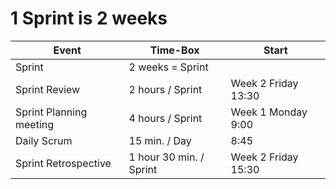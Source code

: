 # 1 Sprint is 2 weeks

| Event | Time-Box | Start |
----|----|----
|  Sprint   |  2 weeks = Sprint  | |
| Sprint Review  | 2 hours / Sprint|  Week 2 Friday 13:30 <!--- Change here ---> |
| Sprint Planning meeting  | 4 hours / Sprint| Week 1 Monday 9:00 <!--- Change here ---> |
| Daily Scrum  | 15 min. / Day | 8:45 <!--- Change here ---> |
| Sprint Retrospective  | 1 hour 30 min. / Sprint| Week 2 Friday 15:30 <!--- Change here ---> |
